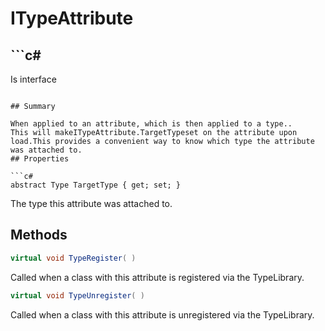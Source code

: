 # ITypeAttribute

## ```c#
Is interface
```

## Summary

When applied to an attribute, which is then applied to a type..
This will makeITypeAttribute.TargetTypeset on the attribute upon load.This provides a convenient way to know which type the attribute was attached to.
## Properties

```c#
abstract Type TargetType { get; set; } 
```
The type this attribute was attached to.
## Methods

```c#
virtual void TypeRegister( ) 
```
Called when a class with this attribute is registered via the TypeLibrary.
```c#
virtual void TypeUnregister( ) 
```
Called when a class with this attribute is unregistered via the TypeLibrary.
